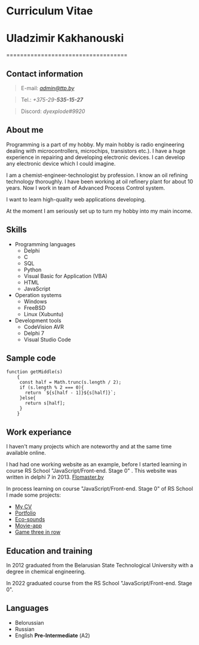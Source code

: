 # Curriculum Vitae
# Uladzimir Kakhanouski
===================================


## Contact information
>E-mail: *admin@ttp.by*

>Tel.: *+375-29-**535-15-27***

>Discord: *dyexplode#9920*

## About me
Programming is a part of my hobby. My main hobby is radio engineering dealing with microcontrollers, microchips, transistors etc.).
 I have a huge experience in repairing and developing electronic devices. I can develop any electronic device which I could imagine.

I am a chemist-engineer-technologist by profession.
I know an oil refining technology thoroughly. I have been working at oil refinery plant for about 10 years.
Now I work in team of Advanced Process Control system.

I want to learn high-quality web applications developing.

At the moment I am seriously set up to turn my hobby into my main income.

## Skills
* Programming languages
    + Delphi
    + C
    + SQL
    + Python
    + Visual Basic for Application (VBA)
    + HTML
    + JavaScript
* Operation systems
    + Windows
    + FreeBSD
    + Linux (Xubuntu)
* Development tools
    + CodeVision AVR
    + Delphi 7
    + Visual Studio Code
    

## Sample code
```
function getMiddle(s)
    {
     const half = Math.trunc(s.length / 2);
     if (s.length % 2 === 0){
       return `${s[half - 1]}${s[half]}`;
     }else{
       return s[half];
     }
    }
```


## Work experiance
I haven't many projects which are noteworthy and at the same time available online.

I had had one working website as an example, before I started learning in course RS School "JavaScript/Front-end. Stage 0" . This website was written in delphi 7 in 2013. [Flomaster.by](http://flomaster.by "Simple site")

In process learning on course "JavaScript/Front-end. Stage 0" of RS School I made some projects:

- [My CV](https://dyexplode.github.io/rsschool-cv/ "The first project in course")
- [Portfolio](https://rolling-scopes-school.github.io/dyexplode-JSFEPRESCHOOL/portfolio/ "Make this project from Figma pattern")
- [Eco-sounds](https://rolling-scopes-school.github.io/dyexplode-JSFEPRESCHOOL/eco-sounds/ "Learn to work with audio in Javascript")
- [Movie-app](https://rolling-scopes-school.github.io/dyexplode-JSFEPRESCHOOL/movie-app/ "Example to usage API")
- [Game three in row](https://rolling-scopes-school.github.io/dyexplode-JSFEPRESCHOOL/random-game/ "I like this game")

## Education and training
In 2012 graduated from the Belarusian State Technological University with a degree in chemical engineering.

In 2022 graduated course from the RS School "JavaScript/Front-end. Stage 0".
## Languages
- Belorussian
- Russian
- English **Pre-Intermediate** (А2)